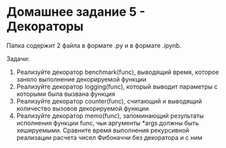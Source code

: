 # Домашнее задание 5 - Декораторы
Папка содержит 2 файла в формате .py и в формате .ipynb.

Задачи:
1. Реализуйте декоратор benchmark(func), выводящий время, которое заняло выполнение декорируемой функции
2. Реализуйте декоратор logging(func), который выводит параметры с которыми была вызвана функция
3. Реализуйте декоратор counter(func), считающий и выводящий количество вызовов декорируемой функции
4. Реализуйте декоратор memo(func), запоминающий результаты исполнения функции func, чьи аргументы *args должны быть хешируемыми. Сравните время выполнения рекурсивной реализации расчета чисел Фибоначчи без декоратора и с ним
